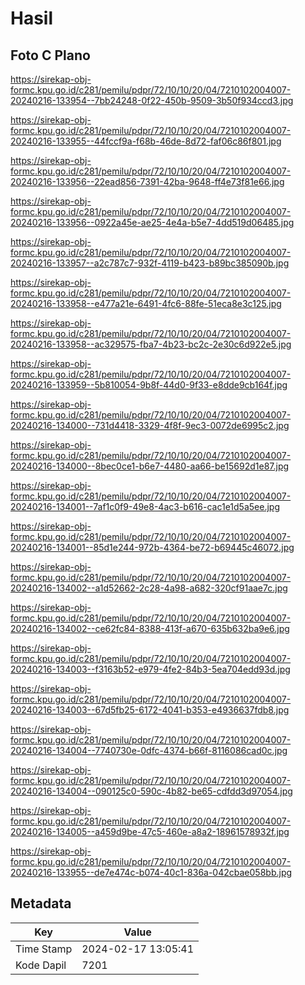 # Hasil

## Foto C Plano

https://sirekap-obj-formc.kpu.go.id/c281/pemilu/pdpr/72/10/10/20/04/7210102004007-20240216-133954--7bb24248-0f22-450b-9509-3b50f934ccd3.jpg

https://sirekap-obj-formc.kpu.go.id/c281/pemilu/pdpr/72/10/10/20/04/7210102004007-20240216-133955--44fccf9a-f68b-46de-8d72-faf06c86f801.jpg

https://sirekap-obj-formc.kpu.go.id/c281/pemilu/pdpr/72/10/10/20/04/7210102004007-20240216-133956--22ead856-7391-42ba-9648-ff4e73f81e66.jpg

https://sirekap-obj-formc.kpu.go.id/c281/pemilu/pdpr/72/10/10/20/04/7210102004007-20240216-133956--0922a45e-ae25-4e4a-b5e7-4dd519d06485.jpg

https://sirekap-obj-formc.kpu.go.id/c281/pemilu/pdpr/72/10/10/20/04/7210102004007-20240216-133957--a2c787c7-932f-4119-b423-b89bc385090b.jpg

https://sirekap-obj-formc.kpu.go.id/c281/pemilu/pdpr/72/10/10/20/04/7210102004007-20240216-133958--e477a21e-6491-4fc6-88fe-51eca8e3c125.jpg

https://sirekap-obj-formc.kpu.go.id/c281/pemilu/pdpr/72/10/10/20/04/7210102004007-20240216-133958--ac329575-fba7-4b23-bc2c-2e30c6d922e5.jpg

https://sirekap-obj-formc.kpu.go.id/c281/pemilu/pdpr/72/10/10/20/04/7210102004007-20240216-133959--5b810054-9b8f-44d0-9f33-e8dde9cb164f.jpg

https://sirekap-obj-formc.kpu.go.id/c281/pemilu/pdpr/72/10/10/20/04/7210102004007-20240216-134000--731d4418-3329-4f8f-9ec3-0072de6995c2.jpg

https://sirekap-obj-formc.kpu.go.id/c281/pemilu/pdpr/72/10/10/20/04/7210102004007-20240216-134000--8bec0ce1-b6e7-4480-aa66-be15692d1e87.jpg

https://sirekap-obj-formc.kpu.go.id/c281/pemilu/pdpr/72/10/10/20/04/7210102004007-20240216-134001--7af1c0f9-49e8-4ac3-b616-cac1e1d5a5ee.jpg

https://sirekap-obj-formc.kpu.go.id/c281/pemilu/pdpr/72/10/10/20/04/7210102004007-20240216-134001--85d1e244-972b-4364-be72-b69445c46072.jpg

https://sirekap-obj-formc.kpu.go.id/c281/pemilu/pdpr/72/10/10/20/04/7210102004007-20240216-134002--a1d52662-2c28-4a98-a682-320cf91aae7c.jpg

https://sirekap-obj-formc.kpu.go.id/c281/pemilu/pdpr/72/10/10/20/04/7210102004007-20240216-134002--ce62fc84-8388-413f-a670-635b632ba9e6.jpg

https://sirekap-obj-formc.kpu.go.id/c281/pemilu/pdpr/72/10/10/20/04/7210102004007-20240216-134003--f3163b52-e979-4fe2-84b3-5ea704edd93d.jpg

https://sirekap-obj-formc.kpu.go.id/c281/pemilu/pdpr/72/10/10/20/04/7210102004007-20240216-134003--67d5fb25-6172-4041-b353-e4936637fdb8.jpg

https://sirekap-obj-formc.kpu.go.id/c281/pemilu/pdpr/72/10/10/20/04/7210102004007-20240216-134004--7740730e-0dfc-4374-b66f-8116086cad0c.jpg

https://sirekap-obj-formc.kpu.go.id/c281/pemilu/pdpr/72/10/10/20/04/7210102004007-20240216-134004--090125c0-590c-4b82-be65-cdfdd3d97054.jpg

https://sirekap-obj-formc.kpu.go.id/c281/pemilu/pdpr/72/10/10/20/04/7210102004007-20240216-134005--a459d9be-47c5-460e-a8a2-18961578932f.jpg

https://sirekap-obj-formc.kpu.go.id/c281/pemilu/pdpr/72/10/10/20/04/7210102004007-20240216-133955--de7e474c-b074-40c1-836a-042cbae058bb.jpg


## Metadata

| Key        | Value               |
| ---------- | ------------------- |
| Time Stamp | 2024-02-17 13:05:41 |
| Kode Dapil | 7201                |



